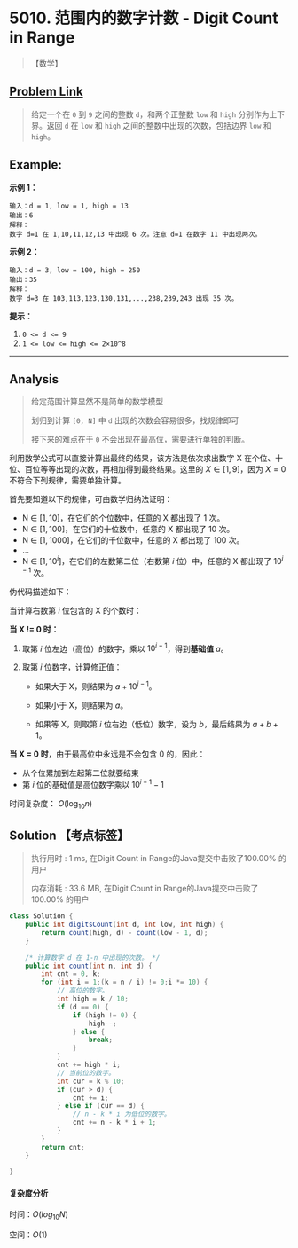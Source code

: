 # 5010. 范围内的数字计数 - Digit Count in Range

> 【数学】

## [Problem Link](https://leetcode-cn.com/problems/digit-count-in-range/)

> 给定一个在 `0` 到 `9` 之间的整数 `d`，和两个正整数 `low` 和 `high` 分别作为上下界。返回 `d` 在 `low` 和 `high` 之间的整数中出现的次数，包括边界 `low` 和 `high`。

## Example:

**示例 1：**

```
输入：d = 1, low = 1, high = 13
输出：6
解释： 
数字 d=1 在 1,10,11,12,13 中出现 6 次。注意 d=1 在数字 11 中出现两次。
```

**示例 2：**

```
输入：d = 3, low = 100, high = 250
输出：35
解释：
数字 d=3 在 103,113,123,130,131,...,238,239,243 出现 35 次。
```

 **提示：**

1. `0 <= d <= 9`
2. `1 <= low <= high <= 2×10^8`

---

## Analysis

> 给定范围计算显然不是简单的数学模型
>
> 划归到计算 `[0, N]` 中 `d` 出现的次数会容易很多，找规律即可
>
> 接下来的难点在于 `0` 不会出现在最高位，需要进行单独的判断。

利用数学公式可以直接计算出最终的结果，该方法是依次求出数字 X 在个位、十位、百位等等出现的次数，再相加得到最终结果。这里的 $X \in [1,9]$，因为 $X=0$ 不符合下列规律，需要单独计算。

首先要知道以下的规律，可由数学归纳法证明：

- N ∈ $[1, 10]$，在它们的个位数中，任意的 X 都出现了 1 次。
- N ∈ $[1, 100]$，在它们的十位数中，任意的 X 都出现了 10 次。
- N ∈ $[1, 1000]$，在它们的千位数中，任意的 X 都出现了 100 次。
- ...
- N ∈ $[1, 10^i]$，在它们的左数第二位（右数第 $i$ 位）中，任意的 X 都出现了 $10^{i-1}$ 次。



伪代码描述如下：

当计算右数第 $i$ 位包含的 X 的个数时：

**当 X != 0 时：**

1. 取第 $i$ 位左边（高位）的数字，乘以 $10^{i-1}$，得到**基础值** $a$。

2. 取第 $i$ 位数字，计算修正值：

   - 如果大于 X，则结果为 $a + 10^{i-1}$。

   - 如果小于 X，则结果为 $a$。

   - 如果等 X，则取第 $i$ 位右边（低位）数字，设为 $b$，最后结果为 $a + b + 1$。

**当 X = 0 时**，由于最高位中永远是不会包含 0 的，因此：

- 从个位累加到左起第二位就要结束
- 第 $i$ 位的基础值是高位数字乘以 $10^{i-1}-1$

时间复杂度： $O({\log _{10}}n)$

## Solution 【考点标签】

> 执行用时 : 1 ms, 在Digit Count in Range的Java提交中击败了100.00% 的用户
>
> 内存消耗 : 33.6 MB, 在Digit Count in Range的Java提交中击败了100.00% 的用户

```java
class Solution {
    public int digitsCount(int d, int low, int high) {
        return count(high, d) - count(low - 1, d);
    }
    
    /* 计算数字 d 在 1-n 中出现的次数。 */
    public int count(int n, int d) {
        int cnt = 0, k;
        for (int i = 1;(k = n / i) != 0;i *= 10) {
            // 高位的数字。
            int high = k / 10;
            if (d == 0) {
                if (high != 0) {
                    high--;
                } else {
                    break;
                }
            }
            cnt += high * i;
            // 当前位的数字。
            int cur = k % 10;
            if (cur > d) {
                cnt += i;
            } else if (cur == d) {
                // n - k * i 为低位的数字。
                cnt += n - k * i + 1;
            }
        }
        return cnt;
    }
    
}
```
#### 复杂度分析

时间：$O(log_{10}N)$

空间：$O(1)$





